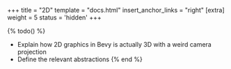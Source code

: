 +++
title = "2D"
template = "docs.html"
insert_anchor_links = "right"
[extra]
weight = 5
status = 'hidden'
+++

{% todo() %}

* Explain how 2D graphics in Bevy is actually 3D with a weird camera projection
* Define the relevant abstractions
{% end %}
